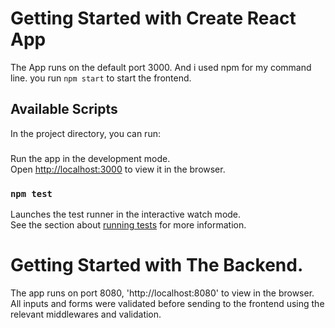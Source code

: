 # Getting Started with Create React App
The App runs on the default port 3000. And i used npm for my command line. you run `npm start` to start the frontend.

## Available Scripts

In the project directory, you can run:
### 

Run the app in the development mode.\
Open [http://localhost:3000](http://localhost:3000) to view it in the browser.



### `npm test`

Launches the test runner in the interactive watch mode.\
See the section about [running tests](https://facebook.github.io/create-react-app/docs/running-tests) for more information.

# Getting Started with The Backend.
The app runs on port 8080, 'http://localhost:8080' to view in the browser.
All inputs and forms were validated before sending to the frontend using the relevant middlewares and validation.
